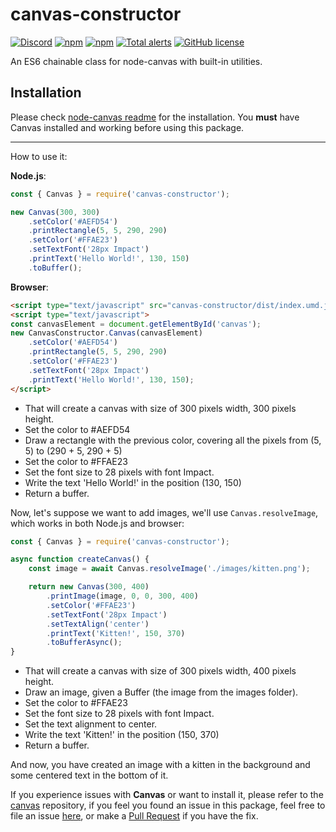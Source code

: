 # canvas-constructor
[![Discord](https://discordapp.com/api/guilds/437335547711848458/embed.png)](https://discord.gg/taNgb9d)
[![npm](https://img.shields.io/npm/v/canvas-constructor.svg?maxAge=3600)](https://www.npmjs.com/package/canvas-constructor)
[![npm](https://img.shields.io/npm/dt/canvas-constructor.svg?maxAge=3600)](https://www.npmjs.com/package/canvas-constructor)
[![Total alerts](https://img.shields.io/lgtm/alerts/g/kyranet/canvas-constructor.svg?logo=lgtm&logoWidth=18)](https://lgtm.com/projects/g/kyranet/canvas-constructor/alerts/)
[![GitHub license](https://img.shields.io/badge/license-MIT-blue.svg)](https://raw.githubusercontent.com/kyranet/canvas-constructor/master/LICENSE)

An ES6 chainable class for node-canvas with built-in utilities.

## Installation

Please check [node-canvas readme](https://github.com/Automattic/node-canvas/blob/master/Readme.md#installation) for the installation. You **must** have Canvas installed and working before using this package.

---

How to use it:

**Node.js**:

```js
const { Canvas } = require('canvas-constructor');

new Canvas(300, 300)
    .setColor('#AEFD54')
    .printRectangle(5, 5, 290, 290)
    .setColor('#FFAE23')
    .setTextFont('28px Impact')
    .printText('Hello World!', 130, 150)
    .toBuffer();
```

**Browser**:

```html
<script type="text/javascript" src="canvas-constructor/dist/index.umd.js"></script>
<script type="text/javascript">
const canvasElement = document.getElementById('canvas');
new CanvasConstructor.Canvas(canvasElement)
    .setColor('#AEFD54')
    .printRectangle(5, 5, 290, 290)
    .setColor('#FFAE23')
    .setTextFont('28px Impact')
    .printText('Hello World!', 130, 150);
</script>
```

- That will create a canvas with size of 300 pixels width, 300 pixels height.
- Set the color to #AEFD54
- Draw a rectangle with the previous color, covering all the pixels from (5, 5) to (290 + 5, 290 + 5)
- Set the color to #FFAE23
- Set the font size to 28 pixels with font Impact.
- Write the text 'Hello World!' in the position (130, 150)
- Return a buffer.

Now, let's suppose we want to add images, we'll use `Canvas.resolveImage`, which works in both Node.js and browser:

```js
const { Canvas } = require('canvas-constructor');

async function createCanvas() {
    const image = await Canvas.resolveImage('./images/kitten.png');

    return new Canvas(300, 400)
        .printImage(image, 0, 0, 300, 400)
        .setColor('#FFAE23')
        .setTextFont('28px Impact')
        .setTextAlign('center')
        .printText('Kitten!', 150, 370)
        .toBufferAsync();
}
```

- That will create a canvas with size of 300 pixels width, 400 pixels height.
- Draw an image, given a Buffer (the image from the images folder).
- Set the color to #FFAE23
- Set the font size to 28 pixels with font Impact.
- Set the text alignment to center.
- Write the text 'Kitten!' in the position (150, 370)
- Return a buffer.

And now, you have created an image with a kitten in the background and some centered text in the bottom of it.

If you experience issues with **Canvas** or want to install it, please refer to the [canvas](https://www.npmjs.com/package/canvas) repository, if you feel you found an issue in this package, feel free to file an issue [here](https://github.com/kyranet/canvas-constructor/issues), or make a [Pull Request](https://help.github.com/articles/about-pull-requests/) if you have the fix.
